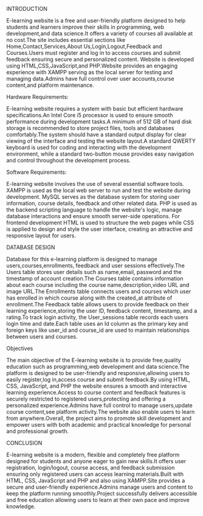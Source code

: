 INTRODUCTION

E-learning website is a free and user-friendly platform designed to help students and learners improve their skills in programming, web development,and data science.It offers a variety of courses all available at no cost.The site includes essential sections like Home,Contact,Services,About Us,Login,Logout,Feedback and Courses.Users must register and log in to access courses and submit feedback ensuring secure and personalized content. Website is developed using HTML,CSS,JavaScript,and PHP.Website provides an engaging experience with XAMPP serving as the local server for testing and managing data.Admins have full control over user accounts,course content,and platform maintenance.

Hardware Requirements:

E-learning website requires a system with basic but efficient hardware specifications.An Intel Core i5 processor is used to ensure smooth performance during development tasks.A minimum of 512 GB of hard disk storage is recommended to store project files, tools and databases comfortably.The system should have a standard output display for clear viewing of the interface and testing the website layout.A standard QWERTY keyboard is used for coding and interacting with the development environment, while a standard two-button mouse provides easy navigation and control throughout the development process.

Software Requirements:

E-learning website involves the use of several essential software tools. XAMPP is used as the local web server to run and test the website during development. MySQL serves as the database system for storing user information, course details, feedback and other related data. PHP is used as the backend scripting language to handle the website's logic, manage database interactions and ensure smooth server-side operations. For frontend development HTML is used to structure the web pages while CSS is applied to design and style the user interface, creating an attractive and responsive layout for users.

DATABASE DESIGN

Database for this e-learning platform is designed to manage users,courses,enrollments, feedback and user sessions effectively.The Users table stores user details such as name,email, password and the timestamp of account creation.The Courses table contains information about each course including the course name,description,video URL and image URL.The Enrollments table connects users and courses which user has enrolled in which course along with the created_at attribute of enrollment.The Feedback table allows users to provide feedback on their learning experience,storing the user ID, feedback content, timestamp, and a rating.To track login activity, the User_sessions table records each users login time and date.Each table uses an Id column as the primary key and foreign keys like user_id and course_id are used to maintain relationships between users and courses.


Objectives

The main objective of the E-learning website is to provide free,quality education such as programming,web development and data science.The platform is designed to be user-friendly and responsive,allowing users to easily register,log in,access course and submit feedback.By using HTML, CSS, JavaScript, and PHP the website ensures a smooth and interactive learning experience.Access to course content and feedback features is securely restricted to registered users,protecting and offering a personalized experience.Admins have full control to manage users,update course content,see platform activity.The website also enable users to learn from anywhere.Overall, the project aims to promote skill development and empower users with both academic and practical knowledge for personal and professional growth.

CONCLUSION

E-learning website is a modern, flexible and completely free platform designed for students and anyone eager to gain new skills.It offers user registration, login/logout, course access, and feedback submission ensuring only registered users can access learning materials.Built with HTML, CSS, JavaScript and PHP and also using XAMPP.Site provides a secure and user-friendly experience.Admins manage users and content to keep the platform running smoothly.Project successfully delivers accessible and free education allowing users to learn at their own pace and improve knowledge.

